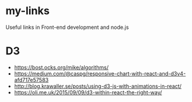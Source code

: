 # my-links
Useful links in Front-end development and node.js

# D3
* https://bost.ocks.org/mike/algorithms/
* https://medium.com/@caspg/responsive-chart-with-react-and-d3v4-afd717e57583
* http://blog.krawaller.se/posts/using-d3-js-with-animations-in-react/
* https://oli.me.uk/2015/09/09/d3-within-react-the-right-way/
